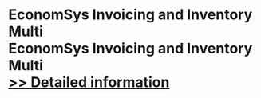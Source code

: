 # EconomSys Invoicing and Inventory Multi<br />EconomSys Invoicing and Inventory Multi<br />[>> Detailed information](https://secure.shareit.com/shareit/product.html?productid=300995565&affiliateid=200057808)